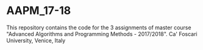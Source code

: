 # AAPM_17-18

This repository contains the code for the 3 assignments of master course "Advanced Algorithms and Programming Methods - 2017/2018".
Ca' Foscari University, Venice, Italy
